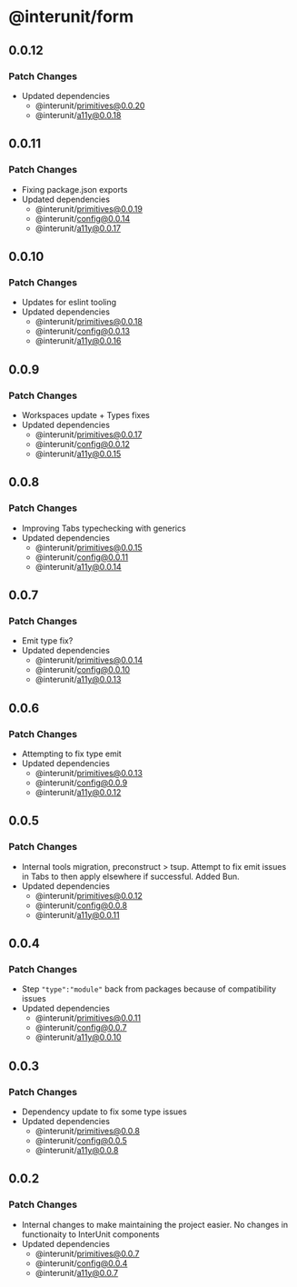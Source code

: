 # @interunit/form

## 0.0.12

### Patch Changes

- Updated dependencies
  - @interunit/primitives@0.0.20
  - @interunit/a11y@0.0.18

## 0.0.11

### Patch Changes

- Fixing package.json exports
- Updated dependencies
  - @interunit/primitives@0.0.19
  - @interunit/config@0.0.14
  - @interunit/a11y@0.0.17

## 0.0.10

### Patch Changes

- Updates for eslint tooling
- Updated dependencies
  - @interunit/primitives@0.0.18
  - @interunit/config@0.0.13
  - @interunit/a11y@0.0.16

## 0.0.9

### Patch Changes

- Workspaces update + Types fixes
- Updated dependencies
  - @interunit/primitives@0.0.17
  - @interunit/config@0.0.12
  - @interunit/a11y@0.0.15

## 0.0.8

### Patch Changes

- Improving Tabs typechecking with generics
- Updated dependencies
  - @interunit/primitives@0.0.15
  - @interunit/config@0.0.11
  - @interunit/a11y@0.0.14

## 0.0.7

### Patch Changes

- Emit type fix?
- Updated dependencies
  - @interunit/primitives@0.0.14
  - @interunit/config@0.0.10
  - @interunit/a11y@0.0.13

## 0.0.6

### Patch Changes

- Attempting to fix type emit
- Updated dependencies
  - @interunit/primitives@0.0.13
  - @interunit/config@0.0.9
  - @interunit/a11y@0.0.12

## 0.0.5

### Patch Changes

- Internal tools migration, preconstruct > tsup. Attempt to fix emit issues in Tabs to then apply elsewhere if successful. Added Bun.
- Updated dependencies
  - @interunit/primitives@0.0.12
  - @interunit/config@0.0.8
  - @interunit/a11y@0.0.11

## 0.0.4

### Patch Changes

- Step `"type":"module"` back from packages because of compatibility issues
- Updated dependencies
  - @interunit/primitives@0.0.11
  - @interunit/config@0.0.7
  - @interunit/a11y@0.0.10

## 0.0.3

### Patch Changes

- Dependency update to fix some type issues
- Updated dependencies
  - @interunit/primitives@0.0.8
  - @interunit/config@0.0.5
  - @interunit/a11y@0.0.8

## 0.0.2

### Patch Changes

- Internal changes to make maintaining the project easier. No changes in functionaity to InterUnit components
- Updated dependencies
  - @interunit/primitives@0.0.7
  - @interunit/config@0.0.4
  - @interunit/a11y@0.0.7

